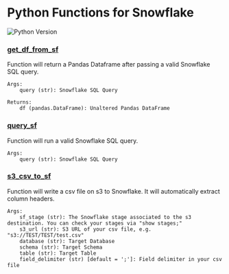 # Python Functions for Snowflake
![Python Version](https://img.shields.io/badge/Python-3.9.5-3776AB.svg)

### [get_df_from_sf](functions.py)
Function will return a Pandas Dataframe after passing a valid Snowflake SQL query.

    Args:
        query (str): Snowflake SQL Query

    Returns:
        df (pandas.DataFrame): Unaltered Pandas DataFrame
### [query_sf](functions.py)
Function will run a valid Snowflake SQL query.

    Args:
        query (str): Snowflake SQL Query
### [s3_csv_to_sf](functions.py)
Function will write a csv file on s3 to Snowflake. It will automatically extract column headers.

    Args:
        sf_stage (str): The Snowflake stage associated to the s3 destination. You can check your stages via "show stages;"
        s3_url (str): S3 URL of your csv file, e.g. "s3://TEST/TEST/test.csv"
        database (str): Target Database
        schema (str): Target Schema
        table (str): Target Table
        field_delimiter (str) [default = ';']: Field delimiter in your csv file